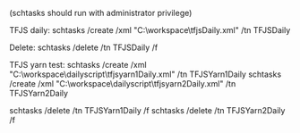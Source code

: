 (schtasks should run with administrator privilege)

TFJS  daily:
schtasks /create /xml "C:\workspace\tfjsDaily.xml" /tn TFJSDaily

Delete:
schtasks /delete /tn TFJSDaily /f   

TFJS yarn test:
schtasks /create /xml "C:\workspace\dailyscript\tfjsyarn1Daily.xml" /tn TFJSYarn1Daily
schtasks /create /xml "C:\workspace\dailyscript\tfjsyarn2Daily.xml" /tn TFJSYarn2Daily

schtasks /delete /tn TFJSYarn1Daily /f
schtasks /delete /tn TFJSYarn2Daily /f   